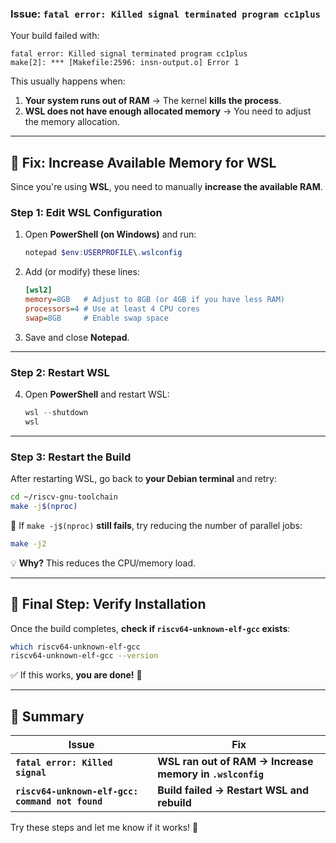 ### **Issue: `fatal error: Killed signal terminated program cc1plus`**

Your build failed with:

```
fatal error: Killed signal terminated program cc1plus
make[2]: *** [Makefile:2596: insn-output.o] Error 1
```

This usually happens when:

1. **Your system runs out of RAM** → The kernel **kills the process**.
2. **WSL does not have enough allocated memory** → You need to adjust the memory allocation.

---

## **🚀 Fix: Increase Available Memory for WSL**

Since you're using **WSL**, you need to manually **increase the available RAM**.

### **Step 1: Edit WSL Configuration**

1. Open **PowerShell (on Windows)** and run:
    
    ```powershell
    notepad $env:USERPROFILE\.wslconfig
    ```
    
2. Add (or modify) these lines:
    
    ```ini
    [wsl2]
    memory=8GB   # Adjust to 8GB (or 4GB if you have less RAM)
    processors=4 # Use at least 4 CPU cores
    swap=8GB     # Enable swap space
    ```
    
3. Save and close **Notepad**.
    

---

### **Step 2: Restart WSL**

4. Open **PowerShell** and restart WSL:
    
    ```powershell
    wsl --shutdown
    wsl
    ```
    

---

### **Step 3: Restart the Build**

After restarting WSL, go back to **your Debian terminal** and retry:

```bash
cd ~/riscv-gnu-toolchain
make -j$(nproc)
```

🔹 If `make -j$(nproc)` **still fails**, try reducing the number of parallel jobs:

```bash
make -j2
```

💡 **Why?** This reduces the CPU/memory load.

---

## **📌 Final Step: Verify Installation**

Once the build completes, **check if `riscv64-unknown-elf-gcc` exists**:

```bash
which riscv64-unknown-elf-gcc
riscv64-unknown-elf-gcc --version
```

✅ If this works, **you are done!** 🎉

---

## **📝 Summary**

|**Issue**|**Fix**|
|---|---|
|**`fatal error: Killed signal`**|**WSL ran out of RAM → Increase memory in `.wslconfig`**|
|**`riscv64-unknown-elf-gcc: command not found`**|**Build failed → Restart WSL and rebuild**|

Try these steps and let me know if it works! 🚀